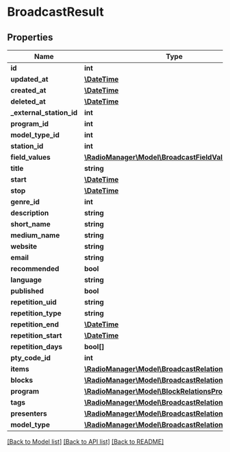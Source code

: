# BroadcastResult

## Properties
Name | Type | Description | Notes
------------ | ------------- | ------------- | -------------
**id** | **int** |  | 
**updated_at** | [**\DateTime**](\DateTime.md) |  | 
**created_at** | [**\DateTime**](\DateTime.md) |  | 
**deleted_at** | [**\DateTime**](\DateTime.md) |  | 
**_external_station_id** | **int** |  | [optional] 
**program_id** | **int** |  | [optional] 
**model_type_id** | **int** |  | [optional] 
**station_id** | **int** |  | [optional] 
**field_values** | [**\RadioManager\Model\BroadcastFieldValues**](BroadcastFieldValues.md) |  | [optional] 
**title** | **string** |  | [optional] 
**start** | [**\DateTime**](\DateTime.md) |  | [optional] 
**stop** | [**\DateTime**](\DateTime.md) |  | [optional] 
**genre_id** | **int** |  | [optional] 
**description** | **string** |  | [optional] 
**short_name** | **string** |  | [optional] 
**medium_name** | **string** |  | [optional] 
**website** | **string** |  | [optional] 
**email** | **string** |  | [optional] 
**recommended** | **bool** |  | [optional] 
**language** | **string** |  | [optional] 
**published** | **bool** |  | [optional] 
**repetition_uid** | **string** |  | [optional] 
**repetition_type** | **string** |  | [optional] 
**repetition_end** | [**\DateTime**](\DateTime.md) |  | [optional] 
**repetition_start** | [**\DateTime**](\DateTime.md) |  | [optional] 
**repetition_days** | **bool[]** |  | [optional] 
**pty_code_id** | **int** |  | [optional] 
**items** | [**\RadioManager\Model\BroadcastRelationsItems**](BroadcastRelationsItems.md) |  | [optional] 
**blocks** | [**\RadioManager\Model\BroadcastRelationsBlocks**](BroadcastRelationsBlocks.md) |  | [optional] 
**program** | [**\RadioManager\Model\BlockRelationsProgram**](BlockRelationsProgram.md) |  | [optional] 
**tags** | [**\RadioManager\Model\BroadcastRelationsTags**](BroadcastRelationsTags.md) |  | [optional] 
**presenters** | [**\RadioManager\Model\BroadcastRelationsPresenters**](BroadcastRelationsPresenters.md) |  | [optional] 
**model_type** | [**\RadioManager\Model\BroadcastRelationsModelType**](BroadcastRelationsModelType.md) |  | [optional] 

[[Back to Model list]](../README.md#documentation-for-models) [[Back to API list]](../README.md#documentation-for-api-endpoints) [[Back to README]](../README.md)


